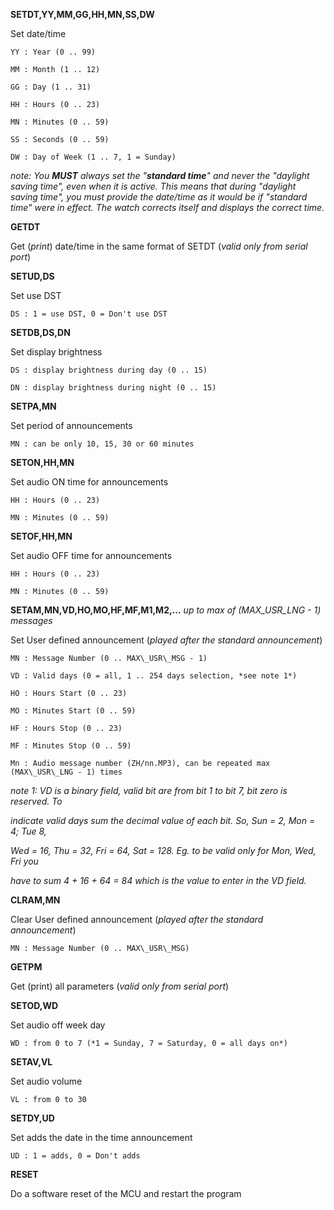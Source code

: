 **SETDT,YY,MM,GG,HH,MN,SS,DW**

Set date/time

	YY : Year (0 .. 99)
	
	MM : Month (1 .. 12)
	
	GG : Day (1 .. 31)
	
	HH : Hours (0 .. 23)
	
	MN : Minutes (0 .. 59)
	
	SS : Seconds (0 .. 59)
	
	DW : Day of Week (1 .. 7, 1 = Sunday)

*note: You **MUST** always set the "**standard time**" and never the "daylight saving time", even when it is active. This means that during "daylight saving time", you must provide the date/time as it would be if "standard time" were in effect.* *The watch corrects itself and displays the correct time.*


**GETDT**

Get (*print*) date/time in the same format of SETDT (*valid only from serial port*)


**SETUD,DS**

Set use DST

	DS : 1 = use DST, 0 = Don't use DST


**SETDB,DS,DN**

Set display brightness

	DS : display brightness during day (0 .. 15)
	
	DN : display brightness during night (0 .. 15)


**SETPA,MN**

Set period of announcements

	MN : can be only 10, 15, 30 or 60 minutes


**SETON,HH,MN**

Set audio ON time for announcements

	HH : Hours (0 .. 23)
	
	MN : Minutes (0 .. 59)


**SETOF,HH,MN**

Set audio OFF time for announcements

	HH : Hours (0 .. 23)
	
	MN : Minutes (0 .. 59)


**SETAM,MN,VD,HO,MO,HF,MF,M1,M2,...** *up to max of (MAX\_USR\_LNG - 1) messages*

Set User defined announcement (*played after the standard announcement*)

	MN : Message Number (0 .. MAX\_USR\_MSG - 1)
	
	VD : Valid days (0 = all, 1 .. 254 days selection, *see note 1*)
	
	HO : Hours Start (0 .. 23)
	
	MO : Minutes Start (0 .. 59)
	
	HF : Hours Stop (0 .. 23)
	
	MF : Minutes Stop (0 .. 59)
	
	Mn : Audio message number (ZH/nn.MP3), can be repeated max (MAX\_USR\_LNG - 1) times

*note 1: VD is a binary field, valid bit are from  bit 1 to bit 7, bit zero is reserved. To*

*indicate valid days sum the decimal value of each bit. So, Sun = 2, Mon = 4; Tue 8,*

*Wed = 16, Thu = 32, Fri = 64, Sat = 128. Eg. to be valid only for Mon, Wed, Fri you*

*have to sum 4 + 16 + 64 = 84 which is the value to enter in the VD field.*


**CLRAM,MN**

Clear User defined announcement (*played after the standard announcement*)

	MN : Message Number (0 .. MAX\_USR\_MSG)


**GETPM**

Get (print) all parameters (*valid only from serial port*)




**SETOD,WD**

Set audio off week day

	WD : from 0 to 7 (*1 = Sunday, 7 = Saturday, 0 = all days on*)


**SETAV,VL**

Set audio volume

	VL : from 0 to 30


**SETDY,UD**

Set adds the date in the time announcement

	UD : 1 = adds, 0 = Don't adds


**RESET**

Do a software reset of the MCU and restart the program
